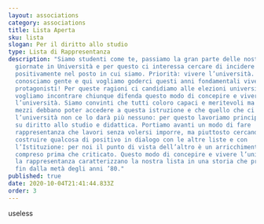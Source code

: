 ```yaml
---
layout: associations
category: associations
title: Lista Aperta
sku: lista
slogan: Per il diritto allo studio
type: Lista di Rappresentanza
description: "Siamo studenti come te, passiamo la gran parte delle nostre
  giornate in Università e per questo ci interessa cercare di incidere
  positivamente nel posto in cui siamo. Priorità: vivere l’università. Qui
  conosciamo gente e qui vogliamo goderci questi anni fondamentali vivendoli da
  protagonisti! Per queste ragioni ci candidiamo alle elezioni universitarie e
  vogliamo incontrare chiunque difenda questo modo di concepire e vivere
  l’università. Siamo convinti che tutti coloro capaci e meritevoli ma privi di
  mezzi debbano poter accedere a questa istruzione e che quello che ci da
  l’università non ce lo darà più nessuno: per questo lavoriamo principalmente
  su diritto allo studio e didattica. Portiamo avanti un modo di fare
  rappresentanza che lavori senza volersi imporre, ma piuttosto cercando di
  costruire qualcosa di positivo in dialogo con le altre liste e con
  l’Istituzione: per noi il punto di vista dell’altro è un arricchimento, va
  compreso prima che criticato. Questo modo di concepire e vivere l’università e
  la rappresentanza caratterizzano la nostra lista in una storia che prosegue
  fin dalla metà degli anni ’80."
published: true
date: 2020-10-04T21:41:44.833Z
order: 3
---
```

useless